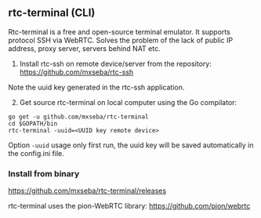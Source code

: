 ## rtc-terminal (CLI)
Rtc-terminal is a free and open-source terminal emulator. It supports protocol SSH via WebRTC. Solves the problem of the lack of public IP address, proxy server, servers behind NAT etc.

1. Install rtc-ssh on remote device/server from the repository: https://github.com/mxseba/rtc-ssh

Note the uuid key generated in the rtc-ssh application.

2. Get source rtc-terminal on local computer using the Go compilator:
```
go get -u github.com/mxseba/rtc-terminal
cd $GOPATH/bin
rtc-terminal -uuid=<UUID key remote device>
```
Option <code>-uuid</code> usage only first run, the uuid key will be saved automatically in the config.ini file.

### Install from binary
https://github.com/mxseba/rtc-terminal/releases



rtc-terminal uses the pion-WebRTC library: https://github.com/pion/webrtc
